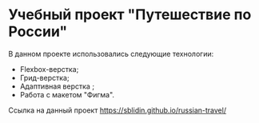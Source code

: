 # Учебный проект "Путешествие по России"

В данном проекте использовались следующие технологии:

 - Flexbox-верстка;
 - Грид-верстка;
 - Адаптивная верстка ;
 - Работа с макетом "Фигма".
 
 Cсылка на данный проект https://sblidin.github.io/russian-travel/
